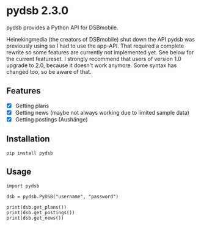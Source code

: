 # pydsb 2.3.0
pydsb provides a Python API for DSBmobile.

Heinekingmedia (the creators of DSBmobile) shut down the API pydsb was previously using so I had to use the app-API. That required a complete rewrite so some features are currently not implemented yet. See below for the current featureset.
I strongly recommend that users of version 1.0 upgrade to 2.0, because it doesn't work anymore. Some syntax has changed too, so be aware of that.

## Features

- [x] Getting plans
- [x] Getting news (maybe not always working due to limited sample data)
- [x] Getting postings (Aushänge)

## Installation

    pip install pydsb

## Usage

    import pydsb
    
    dsb = pydsb.PyDSB("username", "password")
    
    print(dsb.get_plans())
    print(dsb.get_postings())
    print(dsb.get_news())
